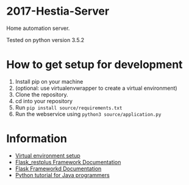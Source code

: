 # 2017-Hestia-Server
Home automation server.

Tested on python version 3.5.2

# How to get setup for development
1. Install pip on your machine
2. (optional: use virtualenvwrapper to create a virtual environment)
3. Clone the repository.
4. cd into your repository
5. Run `pip install source/requirements.txt`
6. Run the webservice using `python3 source/application.py`

# Information
- [Virtual environment setup](https://virtualenvwrapper.readthedocs.io/en/latest/install.html)
- [Flask_restplus Framework Documentation](https://flask-restplus.readthedocs.io/en/stable/)
- [Flask Frameworkd Documentation](http://flask.pocoo.org/)
- [Python tutorial for Java programmers](http://www.cse.wustl.edu/~ckelleher/cse450/pythonQuickStart.pdf)
